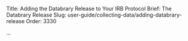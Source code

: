 Title: Adding the Databrary Release to Your IRB Protocol
Brief: The Databrary Release
Slug: user-guide/collecting-data/adding-databrary-release
Order: 3330

...
